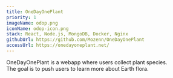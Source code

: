 ```yaml
---
title: OneDayOnePlant
priority: 1
imageName: odop.png
iconName: odop-icon.png
stack: React, Node.js, MongoDB, Docker, Nginx
githubUrl: https://github.com/Mozenn/OneDayOnePlant
accessUrl: https://onedayoneplant.net/
---
```


OneDayOnePlant is a webapp where users collect plant species.  
The goal is to push users to learn more about Earth flora.
